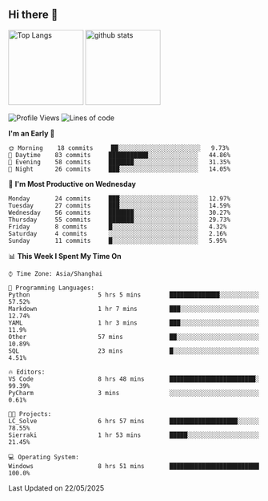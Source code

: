 ## Hi there 👋
<p align="left"> 
  <img alt="Top Langs" height="150px" src="https://github-readme-stats.vercel.app/api/top-langs/?username=Sierraki&layout=compact&show_icons=true&theme=onedark" />
  <a href="https://github.com/Sierraki/LC_Solve">
   <img alt="github stats"height="150px"  src="https://github-readme-stats.vercel.app/api/pin/?username=Sierraki&repo=LC_Solve&theme=onedark&show_icons=true" />
  </a>




<!--START_SECTION:waka-->
![Profile Views](http://img.shields.io/badge/Profile%20Views-1-blue)
![Lines of code](https://img.shields.io/badge/From%20Hello%20World%20I%27ve%20Written-916%20lines%20of%20code-blue)

**I'm an Early 🐤** 

```text
🌞 Morning    18 commits     ██░░░░░░░░░░░░░░░░░░░░░░░   9.73% 
🌆 Daytime    83 commits     ███████████░░░░░░░░░░░░░░   44.86% 
🌃 Evening    58 commits     ███████░░░░░░░░░░░░░░░░░░   31.35% 
🌙 Night      26 commits     ███░░░░░░░░░░░░░░░░░░░░░░   14.05%

```
📅 **I'm Most Productive on Wednesday** 

```text
Monday       24 commits     ███░░░░░░░░░░░░░░░░░░░░░░   12.97% 
Tuesday      27 commits     ███░░░░░░░░░░░░░░░░░░░░░░   14.59% 
Wednesday    56 commits     ███████░░░░░░░░░░░░░░░░░░   30.27% 
Thursday     55 commits     ███████░░░░░░░░░░░░░░░░░░   29.73% 
Friday       8 commits      █░░░░░░░░░░░░░░░░░░░░░░░░   4.32% 
Saturday     4 commits      ░░░░░░░░░░░░░░░░░░░░░░░░░   2.16% 
Sunday       11 commits     █░░░░░░░░░░░░░░░░░░░░░░░░   5.95%

```


📊 **This Week I Spent My Time On** 

```text
⌚︎ Time Zone: Asia/Shanghai

💬 Programming Languages: 
Python                   5 hrs 5 mins        ██████████████░░░░░░░░░░░   57.52% 
Markdown                 1 hr 7 mins         ███░░░░░░░░░░░░░░░░░░░░░░   12.74% 
YAML                     1 hr 3 mins         ███░░░░░░░░░░░░░░░░░░░░░░   11.9% 
Other                    57 mins             ██░░░░░░░░░░░░░░░░░░░░░░░   10.89% 
SQL                      23 mins             █░░░░░░░░░░░░░░░░░░░░░░░░   4.51%

🔥 Editors: 
VS Code                  8 hrs 48 mins       ████████████████████████░   99.39% 
PyCharm                  3 mins              ░░░░░░░░░░░░░░░░░░░░░░░░░   0.61%

🐱‍💻 Projects: 
LC_Solve                 6 hrs 57 mins       ███████████████████░░░░░░   78.55% 
Sierraki                 1 hr 53 mins        █████░░░░░░░░░░░░░░░░░░░░   21.45%

💻 Operating System: 
Windows                  8 hrs 51 mins       █████████████████████████   100.0%

```


 Last Updated on 22/05/2025
<!--END_SECTION:waka-->
